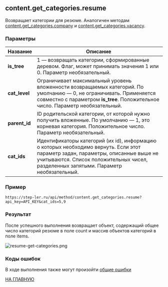 ## content.get_categories.resume

Возвращает категории для резюме. Аналогичен методам [content.get_categories.company](/company/get_categories.md) и [content.get_categories.vacancy](/vacancy/get_categories.md).

### Параметры

| Название |Описание |
|----|----|
| **is_tree** | 1 — возвращать категории, сформированные деревом. Флаг, может принимать значения 1 или 0. Параметр необязательный. |
| **cat_level** | Ограничивает максимальный уровень вложенности возвращаемых категорий. По умолчанию — 0, не ограничивать. Применяется совместно с параметром **is_tree**. Положительное число. Параметр необязательный. |
| **parent_id** | ID родительской категории, от которой нужно получить вложенные. По умолчанию — 1, это корневая категория. Положительное число. Параметр необязательный. |
| **cat_ids** | Идентификаторы категорий (их id), информацию о которых необходимо вернуть. Если этот параметр задан, параметры, описанные выше не учитываются. Список положительных чисел, разделенных запятыми. Параметр необязательный. |

### Пример

```
https://step-ler.ru/api/method/content.get_categories.resume?api_key=API_KEY&cat_ids=5,9
```

### Результат

После успешного выполнения возвращает объект, содержащий общее число категорий резюме в поле count и массив объектов категорий в поле items.

![](https://step-ler.ru/upload/api/company-get-categories.png "resume-get-categories.png")

### Коды ошибок

В ходе выполнения также могут произойти [общие ошибки](/docs/errors.md)

[НА ГЛАВНУЮ](/README.md)